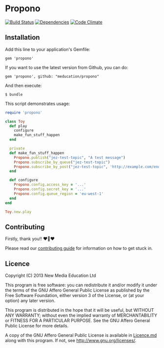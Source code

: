 # Propono

[![Build Status](https://travis-ci.org/meducation/propono.png)](https://travis-ci.org/meducation/propono)
[![Dependencies](https://gemnasium.com/meducation/propono.png?travis)](https://gemnasium.com/meducation/propono)
[![Code Climate](https://codeclimate.com/github/meducation/propono.png)](https://codeclimate.com/github/meducation/propono)

## Installation

Add this line to your application's Gemfile:

    gem 'propono'

If you want to use the latest version from Github, you can do:

    gem 'propono', github: "meducation/propono"

And then execute:

    $ bundle

This script demonstrates usage:

```ruby
require 'propono'

class Toy
  def play
    configure
    make_fun_stuff_happen
  end

  private
  def make_fun_stuff_happen
    Propono.publish("jez-test-topic", "A test message")
    Propono.subscribe_by_queue("jez-test-topic")
    Propono.subscribe_by_post("jez-test-topic", 'http://example.com/endpoint')
  end

  def configure
    Propono.config.access_key = '...'
    Propono.config.secret_key = '...'
    Propono.config.queue_region = 'eu-west-1'
  end
end

Toy.new.play
```

## Contributing

Firstly, thank you!! :heart::sparkling_heart::heart:

Please read our [contributing guide](https://github.com/meducation/propono/tree/master/CONTRIBUTING.md) for information on how to get stuck in.

## Licence

Copyright (C) 2013 New Media Education Ltd

This program is free software: you can redistribute it and/or modify
it under the terms of the GNU Affero General Public License as published by
the Free Software Foundation, either version 3 of the License, or
(at your option) any later version.

This program is distributed in the hope that it will be useful,
but WITHOUT ANY WARRANTY; without even the implied warranty of
MERCHANTABILITY or FITNESS FOR A PARTICULAR PURPOSE.  See the
GNU Affero General Public License for more details.

A copy of the GNU Affero General Public License is available in [Licence.md](https://github.com/meducation/propono/blob/master/LICENCE.md)
along with this program.  If not, see <http://www.gnu.org/licenses/>.

